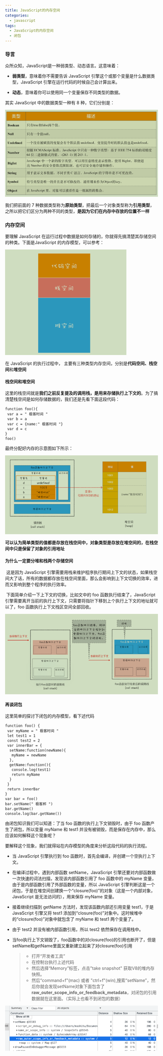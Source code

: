 ```yaml
---
title: JavaScript的内存空间
categories: 
  - javascript
tags: 
  - JavaScript的内存空间
  - 闭包
---
```


### 导言

众所众知，JavaScript是一种弱类型、动态语言。这意味着：

- **弱类型**，意味着你不需要告诉 JavaScript 引擎这个或那个变量是什么数据类型，JavaScript 引擎在运行代码的时候自己会计算出来。

- **动态**，意味着你可以使用同一个变量保存不同类型的数据。

其实 JavaScript 中的数据类型一种有 8 种，它们分别是：

![image-20210720140409634](js的内存空间/image-20210720140409634.png)

我们把前面的 7 种数据类型称为**原始类型**，把最后一个对象类型称为**引用类型**，之所以把它们区分为两种不同的类型，**是因为它们在内存中存放的位置不一样**

### 内存空间

要理解 JavaScript 在运行过程中数据是如何存储的，你就得先搞清楚其存储空间的种类。下面是JavaScript 的内存模型，可以参考：

<img src="js的内存空间/image-20210720140604983.png" alt="image-20210720140604983" style="zoom:50%;" />

 在 JavaScript 的执行过程中， 主要有三种类型内存空间，分别是**代码空间、栈空间**和**堆空间**

#### 栈空间和堆空间

这里的栈空间就是**我们之前反复提及的调用栈，是用来存储执行上下文的**。为了搞清楚栈空间是如何存储数据的，我们还是先看下面这段代码：

```
function foo(){
 var a = " 极客时间 "
 var b = a
 var c = {name:" 极客时间 "}
 var d = c
}
foo()
```

最终分配好内存的示意图如下所示：

![image-20210720140826201](js的内存空间/image-20210720140826201.png)

**可以认为简单类型的值都是存放在栈空间中，对象类型是存放在堆空间的，在栈空间中只是保留了对象的引用地址**

#### 为什么一定要分堆和栈两个存储空间

​ 这是因为 JavaScript 引擎需要用栈来维护程序执行期间上下文的状态，如果栈空间大了话，所有的数据都存放在栈空间里面，那么会影响到上下文切换的效率，进而又影响到整个程序的执行效率。

​ 下面简单介绍一下上下文的切换，比如文中的 foo 函数执行结束了，JavaScript 引擎需要离开当前的执行上下文，只需要将指针下移到上个执行上下文的地址就可以了，foo 函数执行上下文栈区空间全部回收。

![image-20210720141334853](js的内存空间/image-20210720141334853.png)

#### 再谈闭包

这里简单的探讨下闭包的内存模型，看下述代码

```
function foo() {
 var myName = " 极客时间 "
 let test1 = 1
 const test2 = 2
 var innerBar = { 
  setName:function(newName){
   myName = newName
  },
  getName:function(){
   console.log(test1)
   return myName
  }
 }
 return innerBar
}
var bar = foo()
bar.setName(" 极客邦 ")
bar.getName()
console.log(bar.getName())
```

由闭包知识我们可以知道：了当 foo 函数的执行上下文销毁时，由于 foo 函数产生了闭包，所以变量 myName 和 test1 并没有被销毁，而是保存在内存中，那么应该如何解释这个现象呢？

要解释这个现象，我们就得站在内存模型的角度来分析这段代码的执行流程。

- 当 JavaScript 引擎执行到 foo 函数时，首先会编译，并创建一个空执行上下文。

- 在编译过程中，遇到内部函数 setName，JavaScript 引擎还要对内部函数做一次快速的词法扫描，发现该内部函数引用了 foo 函数中的 myName 变量，由于是内部函数引用了外部函数的变量，所以 JavaScript 引擎判断这是一个闭包，于是在堆空间创建换一个“closure(foo)”的对象（这是一个内部对象，JavaScript 是无法访问的），用来保存 myName 变量。

- 接着继续扫描到 getName 方法时，发现该函数内部还引用变量 test1，于是JavaScript 引擎又将 test1 添加到“closure(foo)”对象中。这时候堆中的“closure(foo)”对象中就包含了 myName 和 test1 两个变量了。

- 由于 test2 并没有被内部函数引用，所以 test2 依然保存在调用栈中。

- 当foo执行上下文销毁了，foo函数中的对closure(foo)的引用也断开了，但是setName和getName里面又重新建立起来了对closure(foo)引用

  > - 打开“开发者工具”
  > - 在控制台执行上述代码
  > - 然后选择“Memory”标签，点击"take snapshot" 获取V8的堆内存快照。
  > - 然后“command+f"(mac) 或者 "ctrl+f"(win),搜索“setName”，然后你就会发现setName对象下面包含了 **raw_outer_scope_info_or_feedback_metadata**，对闭包的引用数据就在这里面。（实际上也看不到闭包的数据）

![image-20210720143331806](js的内存空间/image-20210720143331806.png)
